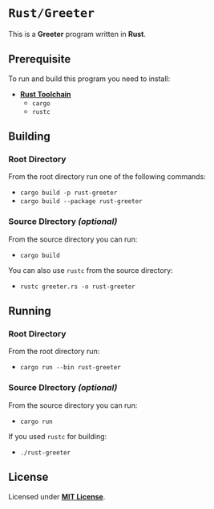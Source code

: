 # `Rust/Greeter`

This is a **Greeter** program written in **Rust**.

## Prerequisite

To run and build this program you need to install:

* [**Rust Toolchain**](https://www.rust-lang.org/tools/install)
  * `cargo`
  * `rustc`

## Building

### Root Directory

From the root directory run one of the following commands:

* `cargo build -p rust-greeter`
* `cargo build --package rust-greeter`

### Source DIrectory _(optional)_

From the source directory you can run:

* `cargo build`

You can also use `rustc` from the source directory:

* `rustc greeter.rs -o rust-greeter`

## Running

### Root Directory

From the root directory run:

* `cargo run --bin rust-greeter`

### Source DIrectory _(optional)_


From the source directory you can run:

* `cargo run`

If you used `rustc` for building:

* `./rust-greeter`

## License

Licensed under [**MIT License**](https://github.com/altersabeh/codes/blob/main/LICENSE).
